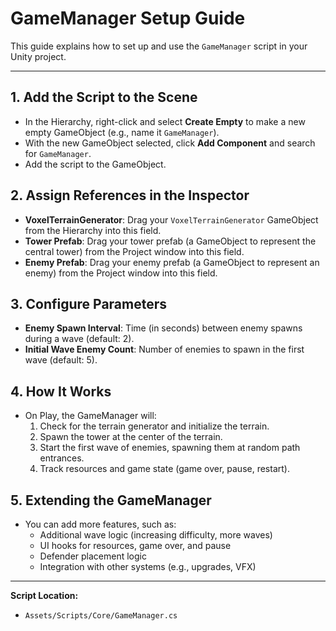 # GameManager Setup Guide

This guide explains how to set up and use the `GameManager` script in your Unity project.

---

## 1. **Add the Script to the Scene**
- In the Hierarchy, right-click and select **Create Empty** to make a new empty GameObject (e.g., name it `GameManager`).
- With the new GameObject selected, click **Add Component** and search for `GameManager`.
- Add the script to the GameObject.

## 2. **Assign References in the Inspector**
- **VoxelTerrainGenerator**: Drag your `VoxelTerrainGenerator` GameObject from the Hierarchy into this field.
- **Tower Prefab**: Drag your tower prefab (a GameObject to represent the central tower) from the Project window into this field.
- **Enemy Prefab**: Drag your enemy prefab (a GameObject to represent an enemy) from the Project window into this field.

## 3. **Configure Parameters**
- **Enemy Spawn Interval**: Time (in seconds) between enemy spawns during a wave (default: 2).
- **Initial Wave Enemy Count**: Number of enemies to spawn in the first wave (default: 5).

## 4. **How It Works**
- On Play, the GameManager will:
    1. Check for the terrain generator and initialize the terrain.
    2. Spawn the tower at the center of the terrain.
    3. Start the first wave of enemies, spawning them at random path entrances.
    4. Track resources and game state (game over, pause, restart).

## 5. **Extending the GameManager**
- You can add more features, such as:
    - Additional wave logic (increasing difficulty, more waves)
    - UI hooks for resources, game over, and pause
    - Defender placement logic
    - Integration with other systems (e.g., upgrades, VFX)

---

**Script Location:**
- `Assets/Scripts/Core/GameManager.cs` 